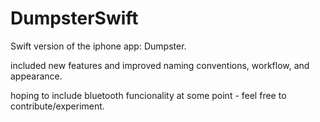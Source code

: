 # DumpsterSwift

Swift version of the iphone app: Dumpster.

included new features and improved naming conventions, workflow, and appearance.

hoping to include bluetooth funcionality at some point - feel free to contribute/experiment.
